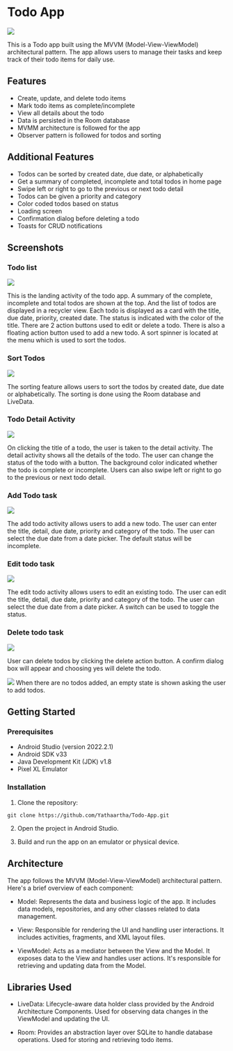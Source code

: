 # Todo App

![](app-home.png)

This is a Todo app built using the MVVM (Model-View-ViewModel) architectural pattern. The app allows users to manage their tasks and keep track of their todo items for daily use.

## Features

- Create, update, and delete todo items
- Mark todo items as complete/incomplete
- View all details about the todo
- Data is persisted in the Room database
- MVMM architecture is followed for the app
- Observer pattern is followed for todos and sorting

## Additional Features

- Todos can be sorted by created date, due date, or alphabetically
- Get a summary of completed, incomplete and total todos in home page
- Swipe left or right to go to the previous or next todo detail
- Todos can be given a priority and category
- Color coded todos based on status
- Loading screen
- Confirmation dialog before deleting a todo
- Toasts for CRUD notifications

## Screenshots

### Todo list

![](todos-list.gif)

This is the landing activity of the todo app. A summary of the complete, incomplete and total todos are shown at the top. And the list of todos are displayed in a recycler view. Each todo is 
displayed as a card with the title, due date, priority, created date. The status is indicated with the color of the title. There are 2 action buttons used to edit or delete a todo. There is also a 
floating action button used to add a new todo. A sort spinner is located at the menu which is used to sort the todos.

### Sort Todos

![](sorting-todos.gif)

The sorting feature allows users to sort the todos by created date, due date or alphabetically. The sorting is done using the Room database and LiveData.

### Todo Detail Activity

![](todo-detail.gif)

On clicking the title of a todo, the user is taken to the detail activity. The detail activity shows all the details of the todo. The user can change the status of the todo with a button. 
The background color indicated whether the todo is complete or incomplete. Users can also swipe left or right to go to the previous or next todo detail.

### Add Todo task

![](add-todo.gif)

The add todo activity allows users to add a new todo. The user can enter the title, detail, due date, priority and category of the todo. The user can select the due date from a date picker. The default status will be incomplete.

### Edit todo task

![](edit-todo.gif)

The edit todo activity allows users to edit an existing todo. The user can edit the title, detail, due date, priority and category of the todo. The user can select the due date from a date picker. A switch can be used to toggle the status.

### Delete todo task

![](delete-todo.gif)

User can delete todos by clicking the delete action button. A confirm dialog box will appear and choosing yes will delete the todo.

![](empty-state.png)
When there are no todos added, an empty state is shown asking the user to add todos.


## Getting Started

### Prerequisites

- Android Studio (version 2022.2.1)
- Android SDK v33
- Java Development Kit (JDK) v1.8
- Pixel XL Emulator

### Installation

1. Clone the repository:

```git clone https://github.com/Yathaartha/Todo-App.git```


2. Open the project in Android Studio.

3. Build and run the app on an emulator or physical device.

## Architecture

The app follows the MVVM (Model-View-ViewModel) architectural pattern. Here's a brief overview of each component:

- Model: Represents the data and business logic of the app. It includes data models, repositories, and any other classes related to data management.

- View: Responsible for rendering the UI and handling user interactions. It includes activities, fragments, and XML layout files.

- ViewModel: Acts as a mediator between the View and the Model. It exposes data to the View and handles user actions. It's responsible for retrieving and updating data from the Model.

## Libraries Used

- LiveData: Lifecycle-aware data holder class provided by the Android Architecture Components. Used for observing data changes in the ViewModel and updating the UI.

- Room: Provides an abstraction layer over SQLite to handle database operations. Used for storing and retrieving todo items.
